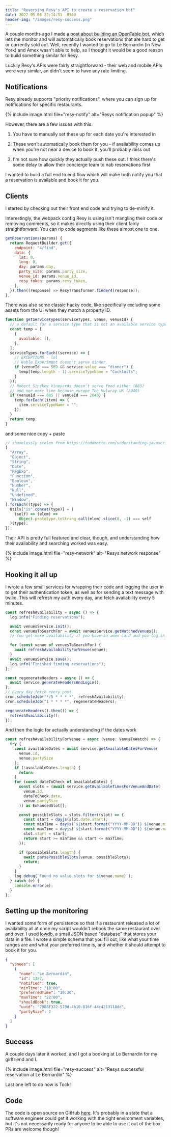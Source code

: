 ```yaml
---
title: "Reversing Resy's API to create a reservation bot"
date: 2022-05-08 22:14:51 -0500
header-img: "/images/resy-success.png"
---
```


A couple months ago I made [a post about building an OpenTable bot](/posts/opentable), which lets me monitor and will automatically book reservations that are hard to get or currently sold out. Well, recently I wanted to go to Le Bernardin (in New York) and Amex wasn't able to help, so I thought it would be a good reason to build something similar for Resy.

Luckily Resy's APIs were fairly straightforward - their web and mobile APIs were very similar, an didn't seem to have any rate limiting.

## Notifications

Resy already supports "priority notifications", where you can sign up for notifications for specific restaurants.

{% include image.html file="resy-notify" alt="Resys notification popup" %}

However, there are a few issues with this.

1. You have to manually set these up for each date you're interested in

2. These won't automatically book them for you - if availability comes up when you're not near a device to book it, you'll probably miss out

3. I'm not sure how quickly they actually push these out. I _think_ there's some delay to allow their concierge team to nab reservations first

I wanted to build a full end to end flow which will make both notify you that a reservation is available and book it for you.

## Clients

I started by checking out their front end code and trying to de-minify it.

Interestingly, the webpack config Resy is using isn't mangling their code or removing comments, so it makes directly using their client fairly straightforward. You can rip code segments like these almost one to one.

```js
getReservations(params) {
  return RequestBuilder.get({
    endpoint: "4/find",
    data: {
      lat: 0,
      long: 0,
      day: params.day,
      party_size: params.party_size,
      venue_id: params.venue_id,
      resy_token: params.resy_token,
    },
  }).then((response) => ResyTransformer.finder4(response));
},
```

There was also some classic hacky code, like specifically excluding some assets from the UI when they match a property ID.

```js
function getServiceTypes(serviceTypes, venue, venueId) {
  // a default for a service type that is not an available service type for the venue
  const temp = [
    {
      available: [],
    },
  ];
  serviceTypes.forEach((service) => {
    // EXCEPTIONS - lol
    // Noble Experiment doesn't serve dinner.
    if (venueId === 569 && service.value === "dinner") {
      temp[temp.length - 1].serviceTypeName = "Cocktails";
    }
  });
  // Robert Sinskey Vineyards doesn't serve food either (885)
  // and one more time because europe The Mulwray UK (2040)
  if (venueId === 885 || venueId === 2040) {
    temp.forEach((item) => {
      item.serviceTypeName = "";
    });
  }
  return temp;
}
```

and some nice copy + paste

```js
// shamelessly stolen from https://toddmotto.com/understanding-javascript-types-and-reliable-type-checking/
[
  "Array",
  "Object",
  "String",
  "Date",
  "RegExp",
  "Function",
  "Boolean",
  "Number",
  "Null",
  "Undefined",
  "Window",
].forEach((type) => {
  Utils["is".concat(type)] = (
    (self) => (elem) =>
      Object.prototype.toString.call(elem).slice(8, -1) === self
  )(type);
});
```

Their API is pretty full featured and clear, though, and understanding how their availability and searching worked was easy.

{% include image.html file="resy-network" alt="Resys network response" %}

## Hooking it all up

I wrote a few small services for wrapping their code and logging the user in to get their authentication token, as well as for sending a text message with twilio. This will refresh my auth every day, and fetch availability every 5 minutes.

```js
const refreshAvailability = async () => {
  log.info("Finding reservations");

  await venuesService.init();
  const venuesToSearchFor = await venuesService.getWatchedVenues();
  // You get more availability if you have an amex card and you log in

  for (const venue of venuesToSearchFor) {
    await refreshAvailabilityForVenue(venue);
  }
  await venuesService.save();
  log.info("Finished finding reservations");
};

const regenerateHeaders = async () => {
  await service.generateHeadersAndLogin();
};
// every day fetch every post
cron.scheduleJob("*/5 * * * *", refreshAvailability);
cron.scheduleJob("1 * * * *", regenerateHeaders);

regenerateHeaders().then(() => {
  refreshAvailability();
});
```

And then the logic for actually understanding if the dates work

```js
const refreshAvailabilityForVenue = async (venue: VenueToWatch) => {
  try {
    const availableDates = await service.getAvailableDatesForVenue(
      venue.id,
      venue.partySize
    );
    if (!availableDates.length) {
      return;
    }
    for (const dateToCheck of availableDates) {
      const slots = (await service.getAvailableTimesForVenueAndDate(
        venue.id,
        dateToCheck.date,
        venue.partySize
      )) as EnhancedSlot[];

      const possibleSlots = slots.filter((slot) => {
        const start = dayjs(slot.date.start);
        const minTime = dayjs(`${start.format("YYYY-MM-DD")} ${venue.minTime}`);
        const maxTime = dayjs(`${start.format("YYYY-MM-DD")} ${venue.maxTime}`);
        slot.start = start;
        return start >= minTime && start <= maxTime;
      });

      if (possibleSlots.length) {
        await parsePossibleSlots(venue, possibleSlots);
        return;
      }
    }
    log.debug(`Found no valid slots for ${venue.name}`);
  } catch (e) {
    console.error(e);
  }
};
```

## Setting up the monitoring

I wanted some form of persistence so that if a restaurant released a lot of availability all at once my script wouldn't rebook the same restaurant over and over. I used [lowdb](https://npmjs.com/package/lowdb), a small JSON based "database" that stores your data in a file. I wrote a simple schema that you fill out, like what your time ranges are and what your preferred time is, and whether it should attempt to book it for you.

```json
{
  "venues": [
    {
      "name": "Le Bernardin",
      "id": 1387,
      "notified": true,
      "minTime": "18:00",
      "preferredTime": "19:30",
      "maxTime": "22:00",
      "shouldBook": true,
      "uuid": "7088f322-578d-4b10-816f-44c4213118dd",
      "partySize": 2
    }
  ]
}
```

## Success

A couple days later it worked, and I got a booking at Le Bernardin for my girlfriend and I.

{% include image.html file="resy-success" alt="Resys successful reservation at Le Bernardin" %}

Last one left to do now is Tock!

## Code

The code is open source on GitHub [here](https://github.com/jonluca/resy-api). It's probably in a state that a software engineer could get it working with the right environment variables, but it's not necessarily ready for anyone to be able to use it out of the box. PRs are welcome though!
